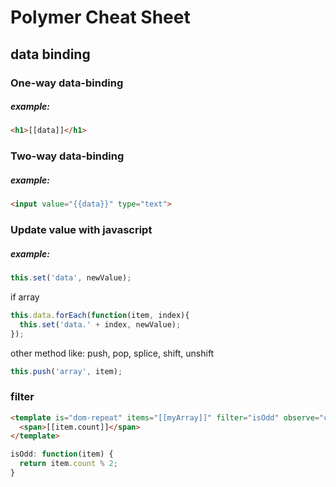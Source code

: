 # Polymer Cheat Sheet

## data binding

### One-way data-binding

##### example:
```html
<h1>[[data]]</h1>
```

### Two-way data-binding

##### example:
```html
<input value="{{data}}" type="text">
```

### Update value with javascript

##### example:
```javascript
this.set('data', newValue);
```

if array

```javascript
this.data.forEach(function(item, index){
  this.set('data.' + index, newValue);
});
```

other method like: push, pop, splice, shift, unshift

```javascript
this.push('array', item);
```

### filter

```html
<template is="dom-repeat" items="[[myArray]]" filter="isOdd" observe="count">
  <span>[[item.count]]</span>
</template>
```
```javascript
isOdd: function(item) {
  return item.count % 2;
}
```
